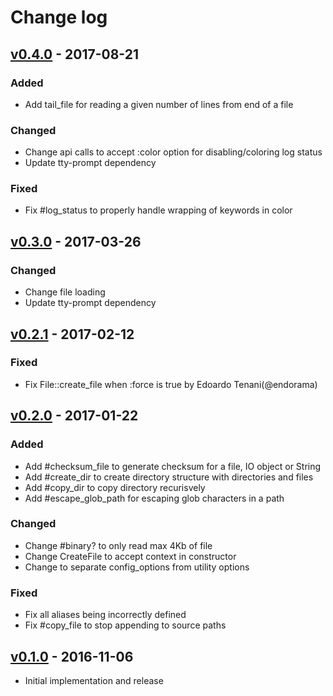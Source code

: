 # Change log

## [v0.4.0] - 2017-08-21

### Added
* Add tail_file for reading a given number of lines from end of a file

### Changed
* Change api calls to accept :color option for disabling/coloring log status
* Update tty-prompt dependency

### Fixed
* Fix #log_status to properly handle wrapping of keywords in color

## [v0.3.0] - 2017-03-26

### Changed
* Change file loading
* Update tty-prompt dependency

## [v0.2.1] - 2017-02-12

### Fixed
* Fix File::create_file when :force is true by Edoardo Tenani(@endorama)

## [v0.2.0] - 2017-01-22

### Added
* Add #checksum_file to generate checksum for a file, IO object or String
* Add #create_dir to create directory structure with directories and files
* Add #copy_dir to copy directory recurisvely
* Add #escape_glob_path for escaping glob characters in a path

### Changed
* Change #binary? to only read max 4Kb of file
* Change CreateFile to accept context in constructor
* Change to separate config_options from utility options

### Fixed
* Fix all aliases being incorrectly defined
* Fix #copy_file to stop appending to source paths

## [v0.1.0] - 2016-11-06

* Initial implementation and release

[v0.4.0]: https://github.com/piotrmurach/tty-file/compare/v0.3.0...v0.4.0
[v0.3.0]: https://github.com/piotrmurach/tty-file/compare/v0.2.1...v0.3.0
[v0.2.1]: https://github.com/piotrmurach/tty-file/compare/v0.2.0...v0.2.1
[v0.2.0]: https://github.com/piotrmurach/tty-file/compare/v0.1.0...v0.2.0
[v0.1.0]: https://github.com/piotrmurach/tty-file/compare/v0.1.0
